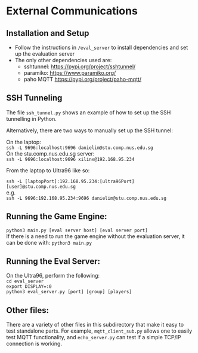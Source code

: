 # External Communications


## Installation and Setup
- Follow the instructions in `/eval_server` to install dependencies and set up the evaluation server
- The only other dependencies used are:
    - sshtunnel: https://pypi.org/project/sshtunnel/
    - paramiko: https://www.paramiko.org/
    - paho MQTT https://pypi.org/project/paho-mqtt/

## SSH Tunneling

The file `ssh_tunnel.py` shows an example of how to set up the SSH tunnelling in Python.

Alternatively, there are two ways to manually set up the SSH tunnel:

On the laptop: \
`ssh -L 9696:localhost:9696 danielim@stu.comp.nus.edu.sg` \
On the stu.comp.nus.edu.sg server: \
`ssh -L 9696:localhost:9696 xilinx@192.168.95.234`

From the laptop to Ultra96 like so:

`ssh -L [laptopPort]:192.168.95.234:[ultra96Port] [user]@stu.comp.nus.edu.sg` \
e.g. \
`ssh -L 9696:192.168.95.234:9696 danielim@stu.comp.nus.edu.sg`


## Running the Game Engine:
`python3 main.py [eval server host] [eval server port]` \
If there is a need to run the game engine without the evaluation server, it can be done with:
`python3 main.py`

## Running the Eval Server:
On the Ultra96, perform the following: \
`cd eval_server` \
`export DISPLAY=:0` \
`python3 eval_server.py [port] [group] [players]`

## Other files:
There are a variety of other files in this subdirectory that make it easy to test standalone parts. For example, `mqtt_client_sub.py` allows one to easily test MQTT functionality, and `echo_server.py` can test if a simple TCP/IP connection is working.